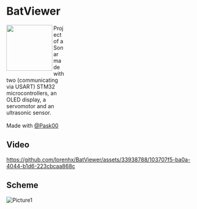 # BatViewer

<div>
<img src="https://github.com/lorenhx/BatViewer/assets/33938788/3da0bcbb-d2a7-42e8-b5f8-344a6b52d1e0" alt="" align="left" width="120"/> 
    <p style="width: 30%">Project of a Sonar made with two (communicating via USART) STM32 microcontrollers, an OLED display, a servomotor and an ultrasonic sensor.<br><br>Made with <a href="https://github.com/Pask00">@Pask00</a></p>
</div>


## Video

https://github.com/lorenhx/BatViewer/assets/33938788/103707f5-ba0a-4044-b1d6-223cbcaa868c

## Scheme

![Picture1](https://github.com/lorenhx/BatViewer/assets/33938788/d171829d-8dd6-4fca-bb72-a3c5e89845c2)


